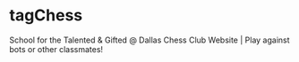 # tagChess
School for the Talented &amp; Gifted @ Dallas Chess Club Website | Play against bots or other classmates!
